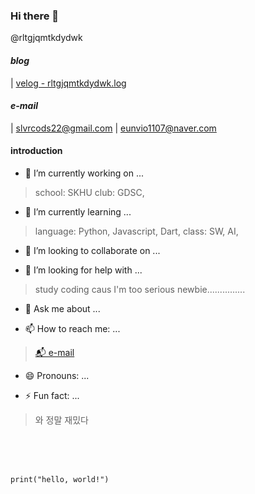 ### Hi there 👋
@rltgjqmtkdydwk
<br>

#### **_blog_** 
| [velog - rltgjqmtkdydwk.log](https://velog.io/@rltgjqmtkdydwk) 
#### **_e-mail_**
| slvrcods22@gmail.com 
| eunvio1107@naver.com 
<br>

<!--
**rltgjqmtkdydwk/rltgjqmtkdydwk** is a ✨ _special_ ✨ repository because its `README.md` (this file) appears on your GitHub profile.

Here are some ideas to get you started:
-->

#### introduction
- 🔭 I’m currently working on ...
>school: SKHU
>club: GDSC, 

- 🌱 I’m currently learning ...
> language: Python, Javascript, Dart, 
> class: SW, AI, 

- 👯 I’m looking to collaborate on ...

- 🤔 I’m looking for help with ...
> study coding
> caus I'm too serious newbie...............

- 💬 Ask me about ...

- 📫 How to reach me: ...
> [📬 e-mail](#e-mail)

- 😄 Pronouns: ...

- ⚡ Fun fact: ...
> 와 정말 재밌다

<br>
<br>
<br>

```
print("hello, world!")
```
